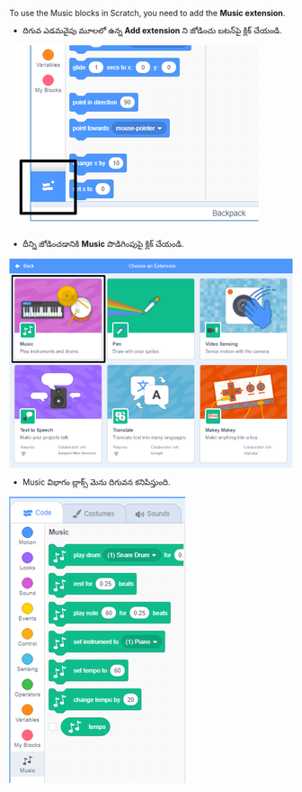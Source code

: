 To use the Music blocks in Scratch, you need to add the **Music extension**.

+ దిగువ ఎడమవైపు మూలలో ఉన్న **Add extension** ని జోడించు బటన్‌పై క్లిక్ చేయండి.

![add extension బటన్ హైలైట్ చేయబడింది](images/add-extension-annotated.png)

+ దీన్ని జోడించడానికి **Music** పొడిగింపుపై క్లిక్ చేయండి.

![music extension హైలైట్ చేయబడింది](images/click-music-annotated.png)

+ Music విభాగం బ్లాక్స్ మెను దిగువన కనిపిస్తుంది.

![music extension బ్లాక్స్](images/music-extension-blocks.png)
